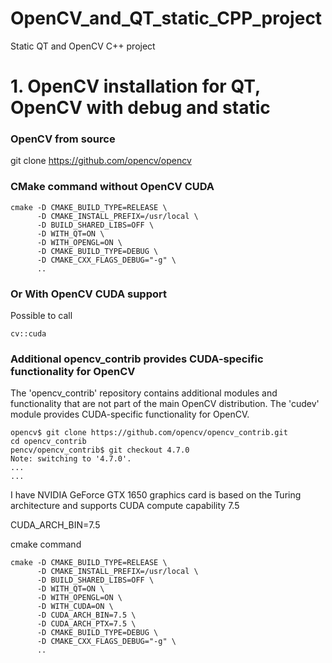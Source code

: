 # OpenCV_and_QT_static_CPP_project
Static QT and OpenCV C++ project

# 1. OpenCV installation for QT, OpenCV with debug and static 

### OpenCV from source

  git clone https://github.com/opencv/opencv




### CMake command without OpenCV CUDA 

    cmake -D CMAKE_BUILD_TYPE=RELEASE \
          -D CMAKE_INSTALL_PREFIX=/usr/local \
          -D BUILD_SHARED_LIBS=OFF \
          -D WITH_QT=ON \
          -D WITH_OPENGL=ON \
          -D CMAKE_BUILD_TYPE=DEBUG \
          -D CMAKE_CXX_FLAGS_DEBUG="-g" \
          ..
### Or With OpenCV CUDA support 

Possible to call 

    cv::cuda 
    
### Additional opencv_contrib provides CUDA-specific functionality for OpenCV

The 'opencv_contrib' repository contains additional modules and functionality that are not part of the main OpenCV distribution. The 'cudev' module provides CUDA-specific functionality for OpenCV.

    opencv$ git clone https://github.com/opencv/opencv_contrib.git
    cd opencv_contrib
    pencv/opencv_contrib$ git checkout 4.7.0
    Note: switching to '4.7.0'.
    ...
    ...



I have NVIDIA GeForce GTX 1650 graphics card is based on the Turing architecture and supports CUDA compute capability 7.5

CUDA_ARCH_BIN=7.5

cmake command
 

    cmake -D CMAKE_BUILD_TYPE=RELEASE \
          -D CMAKE_INSTALL_PREFIX=/usr/local \
          -D BUILD_SHARED_LIBS=OFF \
          -D WITH_QT=ON \
          -D WITH_OPENGL=ON \
          -D WITH_CUDA=ON \
          -D CUDA_ARCH_BIN=7.5 \
          -D CUDA_ARCH_PTX=7.5 \
          -D CMAKE_BUILD_TYPE=DEBUG \
          -D CMAKE_CXX_FLAGS_DEBUG="-g" \
          ..

